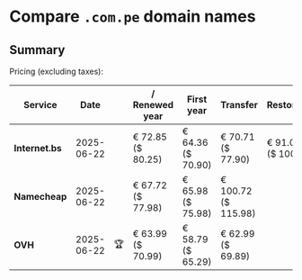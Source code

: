 # Compare `.com.pe` domain names

## Summary

Pricing (excluding taxes):

| Service | Date |  | / Renewed year | First year | Transfer | Restoration |
|--|--|--|--|--|--|--|
| **Internet.bs** | 2025-06-22 |  | € 72.85<br>($ 80.25) | € 64.36<br>($ 70.90) | € 70.71<br>($ 77.90) | € 91.05<br>($ 100.25) |
| **Namecheap** | 2025-06-22 |  | € 67.72<br>($ 77.98) | € 65.98<br>($ 75.98) | € 100.72<br>($ 115.98) |  |
| **OVH** | 2025-06-22 | 🏆 | € 63.99<br>($ 70.99) | € 58.79<br>($ 65.29) | € 62.99<br>($ 69.89) |  |
